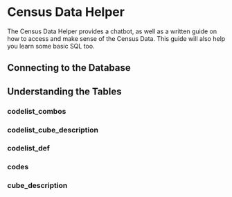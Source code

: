 # Census Data Helper

The Census Data Helper provides a chatbot, as well as a written guide on how to access and make sense of the Census Data. This guide will also help you learn some basic SQL too.

## Connecting to the Database

## Understanding the Tables

### codelist_combos

### codelist_cube_description

### codelist_def

### codes

### cube_description
